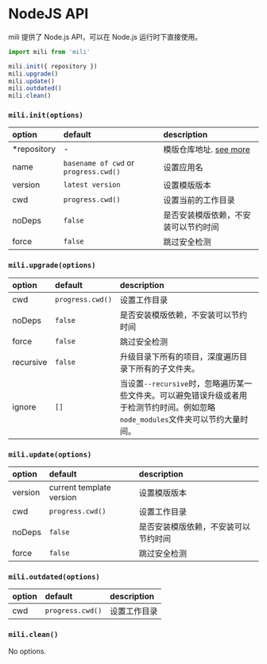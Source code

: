 # NodeJS API

mili 提供了 Node.js API，可以在 Node.js 运行时下直接使用。


```javascript
import mili from 'mili'

mili.init({ repository })
mili.upgrade()
mili.update()
mili.outdated()
mili.clean()
```

### `mili.init(options)`

 option      | default                               | description
:------------|:--------------------------------------|:--------------
 *repository | -                                     | 模版仓库地址. [see more](./cli#repository)
 name        | `basename of cwd` or `progress.cwd()` | 设置应用名
 version     | `latest version`                      | 设置模版版本
 cwd         | `progress.cwd()`                      | 设置当前的工作目录
 noDeps      | `false`                               | 是否安装模版依赖，不安装可以节约时间
 force       | `false`                               | 跳过安全检测

### `mili.upgrade(options)`

 option     | default          | description
:-----------|:-----------------|:--------------
 cwd        | `progress.cwd()` | 设置工作目录
 noDeps     | `false`          | 是否安装模版依赖，不安装可以节约时间
 force      | `false`          | 跳过安全检测
 recursive  | `false`          | 升级目录下所有的项目，深度遍历目录下所有的子文件夹。
 ignore     | `[]`             | 当设置`--recursive`时，忽略遍历某一些文件夹。可以避免错误升级或者用于检测节约时间。例如忽略`node_modules`文件夹可以节约大量时间。

### `mili.update(options)`

 option  | default                  | description
:--------|:-------------------------|:--------------
 version | current template version | 设置模版版本
 cwd     | `progress.cwd()`         | 设置工作目录
 noDeps  | `false`                  | 是否安装模版依赖，不安装可以节约时间
 force   | `false`                  | 跳过安全检测

### `mili.outdated(options)`

 option  | default                  | description
:--------|:-------------------------|:--------------
 cwd     | `progress.cwd()`         | 设置工作目录

### `mili.clean()`

No options.
